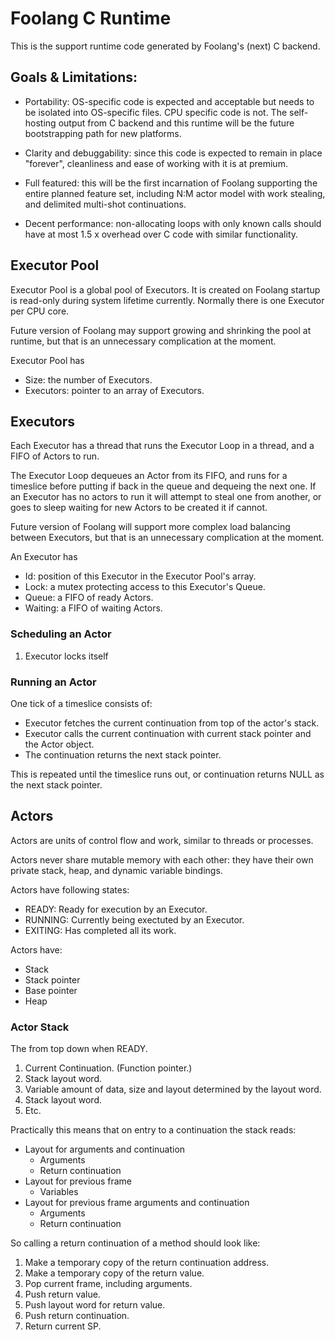 # Foolang C Runtime

This is the support runtime code generated by Foolang's (next) C
backend.

## Goals & Limitations:

- Portability: OS-specific code is expected and acceptable but needs to
  be isolated into OS-specific files. CPU specific code is not. The
  self-hosting output from C backend and this runtime will be the future
  bootstrapping path for new platforms.
  
- Clarity and debuggability: since this code is expected to remain in
  place "forever", cleanliness and ease of working with it is at
  premium.
  
- Full featured: this will be the first incarnation of Foolang
  supporting the entire planned feature set, including N:M actor model
  with work stealing, and delimited multi-shot continuations.

- Decent performance: non-allocating loops with only known calls should
  have at most 1.5 x overhead over C code with similar functionality.
  
## Executor Pool

Executor Pool is a global pool of Executors. It is created on Foolang
startup is read-only during system lifetime currently. Normally there is
one Executor per CPU core.

Future version of Foolang may support growing and shrinking the pool at
runtime, but that is an unnecessary complication at the moment.

Executor Pool has
- Size: the number of Executors.
- Executors: pointer to an array of Executors.

## Executors

Each Executor has a thread that runs the Executor Loop in a thread, and
a FIFO of Actors to run.

The Executor Loop dequeues an Actor from its FIFO, and runs for a
timeslice before putting if back in the queue and dequeing the next one.
If an Executor has no actors to run it will attempt to steal one from
another, or goes to sleep waiting for new Actors to be created it if
cannot.

Future version of Foolang will support more complex load balancing between
Executors, but that is an unnecessary complication at the moment.

An Executor has
- Id: position of this Executor in the Executor Pool's array.
- Lock: a mutex protecting access to this Executor's Queue.
- Queue: a FIFO of ready Actors.
- Waiting: a FIFO of waiting Actors.

### Scheduling an Actor

1. Executor locks itself

### Running an Actor

One tick of a timeslice consists of:
- Executor fetches the current continuation from top of the actor's stack.
- Executor calls the current continuation with current stack pointer and
  the Actor object.
- The continuation returns the next stack pointer.

This is repeated until the timeslice runs out, or continuation returns NULL
as the next stack pointer.

## Actors

Actors are units of control flow and work, similar to threads or
processes.

Actors never share mutable memory with each other: they have their own
private stack, heap, and dynamic variable bindings.

Actors have following states:
- READY: Ready for execution by an Executor.
- RUNNING: Currently being exectuted by an Executor.
- EXITING: Has completed all its work.

Actors have:
- Stack
- Stack pointer
- Base pointer
- Heap

### Actor Stack

The from top down when READY.

1. Current Continuation. (Function pointer.)
2. Stack layout word.
3. Variable amount of data, size and layout determined by the layout word.
4. Stack layout word.
5. Etc.

Practically this means that on entry to a continuation the stack reads:

- Layout for arguments and continuation
  - Arguments
  - Return continuation
- Layout for previous frame
  - Variables
- Layout for previous frame arguments and continuation
  - Arguments
  - Return continuation

So calling a return continuation of a method should look like:

1. Make a temporary copy of the return continuation address.
2. Make a temporary copy of the return value.
3. Pop current frame, including arguments.
4. Push return value.
5. Push layout word for return value.
6. Push return continuation.
7. Return current SP.
